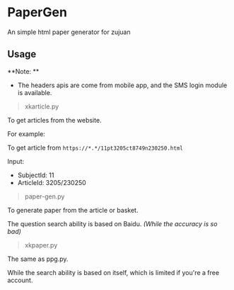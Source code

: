 # PaperGen
An simple html paper generator for zujuan

## Usage

**Note: **

- The headers apis are come from mobile app, and the SMS login module is available.

> xkarticle.py

To get articles from the website.

For example:

To get article from `https://*.*/11pt3205ct8749n230250.html`

Input:
- SubjectId: 11
- ArticleId: 3205/230250

> paper-gen.py

To generate paper from the article or basket.

The question search ability is based on Baidu. *(While the accuracy is so bad)*

> xkpaper.py

The same as ppg.py.

While the search ability is based on itself, which is limited if you're a free account.
